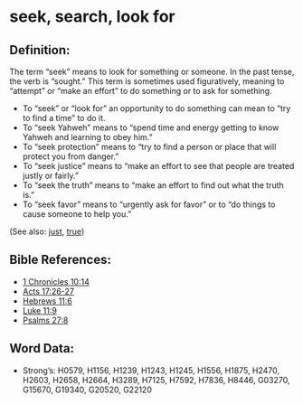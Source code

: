 # seek, search, look for

## Definition:

The term “seek” means to look for something or someone. In the past tense, the verb is “sought.” This term is sometimes used figuratively, meaning to “attempt” or “make an effort” to do something or to ask for something.

* To “seek” or “look for” an opportunity to do something can mean to “try to find a time” to do it.
* To “seek Yahweh” means to “spend time and energy getting to know Yahweh and learning to obey him.”
* To “seek protection” means to “try to find a person or place that will protect you from danger.”
* To “seek justice” means to “make an effort to see that people are treated justly or fairly.”
* To “seek the truth” means to “make an effort to find out what the truth is.”
* To “seek favor” means to “urgently ask for favor” or to “do things to cause someone to help you.”

(See also: [just](../kt/justice.md), [true](../kt/true.md))

## Bible References:

* [1 Chronicles 10:14](rc://en/tn/help/1ch/10/14)
* [Acts 17:26-27](rc://en/tn/help/act/17/26)
* [Hebrews 11:6](rc://en/tn/help/heb/11/06)
* [Luke 11:9](rc://en/tn/help/luk/11/09)
* [Psalms 27:8](rc://en/tn/help/psa/027/08)

## Word Data:

* Strong’s: H0579, H1156, H1239, H1243, H1245, H1556, H1875, H2470, H2603, H2658, H2664, H3289, H7125, H7592, H7836, H8446, G03270, G15670, G19340, G20520, G22120
